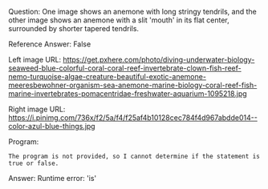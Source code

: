 Question: One image shows an anemone with long stringy tendrils, and the other image shows an anemone with a slit 'mouth' in its flat center, surrounded by shorter tapered tendrils.

Reference Answer: False

Left image URL: https://get.pxhere.com/photo/diving-underwater-biology-seaweed-blue-colorful-coral-coral-reef-invertebrate-clown-fish-reef-nemo-turquoise-algae-creature-beautiful-exotic-anemone-meeresbewohner-organism-sea-anemone-marine-biology-coral-reef-fish-marine-invertebrates-pomacentridae-freshwater-aquarium-1095218.jpg

Right image URL: https://i.pinimg.com/736x/f2/5a/f4/f25af4b10128cec784f4d967abdde014--color-azul-blue-things.jpg

Program:

```
The program is not provided, so I cannot determine if the statement is true or false.
```
Answer: Runtime error: 'is'

